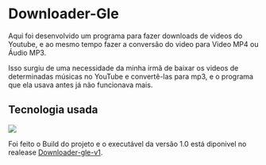<h1>Downloader-Gle</h1>

Aqui foi desenvolvido um programa para fazer downloads de videos do Youtube, e ao mesmo tempo fazer a conversão do video para Video MP4 ou Áudio MP3.

Isso surgiu de uma necessidade da minha irmã de baixar os videos de determinadas músicas no YouTube e convertê-las para mp3, e o programa que ela usava antes já não funcionava mais.

<h2>Tecnologia usada</h2>

<img src='https://img.shields.io/badge/python-3670A0?style=for-the-badge&logo=python&logoColor=ffdd54'><br>

Foi feito o Build do projeto e o executável da versão 1.0 está diponivel no realease <a href='https://github.com/gleilsonalves/downloader/releases/tag/down-gle'>Downloader-gle-v1</a>.